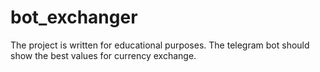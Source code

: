 # bot_exchanger
The project is written for educational purposes. The telegram bot should show the best values for currency exchange.
